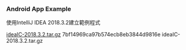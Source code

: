 ### Android App Example

使用IntelliJ IDEA 2018.3.2建立範例程式

[ideaIC-2018.3.2.tar.gz][1]
7bf14969ca97b574ecb8eb3844d9816e  ideaIC-2018.3.2.tar.gz

[1]:https://goo.gl/HRvKQX
